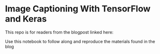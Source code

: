 # Image Captioning With TensorFlow and Keras

This repo is for readers from the blogpost linked here:  


Use this notebook to follow along and reproduce the materials found in the blog
